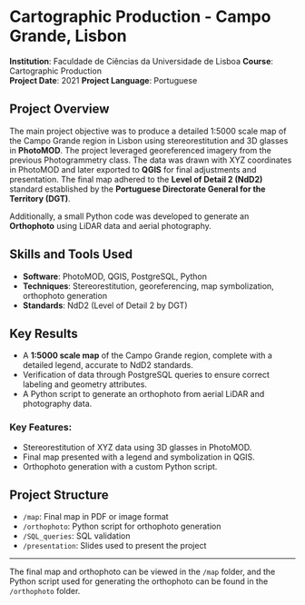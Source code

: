 # Cartographic Production - Campo Grande, Lisbon
**Institution**: Faculdade de Ciências da Universidade de Lisboa
**Course**: Cartographic Production  
**Project Date**: 2021
**Project Language**: Portuguese

## Project Overview
The main project objective was to produce a detailed 1:5000 scale map of the Campo Grande region in Lisbon using stereorestitution and 3D glasses in **PhotoMOD**. The project leveraged georeferenced imagery from the previous Photogrammetry class. The data was drawn with XYZ coordinates in PhotoMOD and later exported to **QGIS** for final adjustments and presentation. The final map adhered to the **Level of Detail 2 (NdD2)** standard established by the **Portuguese Directorate General for the Territory (DGT)**.

Additionally, a small Python code was developed to generate an **Orthophoto** using LiDAR data and aerial photography.

## Skills and Tools Used
- **Software**: PhotoMOD, QGIS, PostgreSQL, Python
- **Techniques**: Stereorestitution, georeferencing, map symbolization, orthophoto generation
- **Standards**: NdD2 (Level of Detail 2 by DGT)

## Key Results
- A **1:5000 scale map** of the Campo Grande region, complete with a detailed legend, accurate to NdD2 standards.
- Verification of data through PostgreSQL queries to ensure correct labeling and geometry attributes.
- A Python script to generate an orthophoto from aerial LiDAR and photography data.

### Key Features:
- Stereorestitution of XYZ data using 3D glasses in PhotoMOD.
- Final map presented with a legend and symbolization in QGIS.
- Orthophoto generation with a custom Python script.

## Project Structure
- `/map`: Final map in PDF or image format
- `/orthophoto`: Python script for orthophoto generation
- `/SQL_queries`: SQL validation
- `/presentation`: Slides used to present the project

---

The final map and orthophoto can be viewed in the `/map` folder, and the Python script used for generating the orthophoto can be found in the `/orthophoto` folder.
